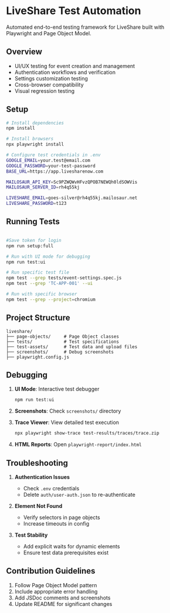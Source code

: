 # LiveShare Test Automation

Automated end-to-end testing framework for LiveShare built with Playwright and Page Object Model.

##  Overview

- UI/UX testing for event creation and management
- Authentication workflows and verification
- Settings customization testing
- Cross-browser compatibility
- Visual regression testing

##  Setup

```bash
# Install dependencies
npm install

# Install browsers
npx playwright install

# Configure test credentials in .env
GOOGLE_EMAIL=your.test@email.com
GOOGLE_PASSWORD=your-test-password
BASE_URL=https://app.livesharenow.com

MAILOSAUR_API_KEY=Sc9PZWQWvHFvzQPOB7NEWQh0ldSOWVis
MAILOSAUR_SERVER_ID=rh4q55kj

LIVESHARE_EMAIL=goes-silver@rh4q55kj.mailosaur.net
LIVESHARE_PASSWORD=t123
```

##  Running Tests

```bash

#Save token for login
npm run setup:full

# Run with UI mode for debugging
npm run test:ui

# Run specific test file
npm test --grep tests/event-settings.spec.js
npm test --grep 'TC-APP-001' --ui

# Run with specific browser
npm test --grep --project=chromium
```

##  Project Structure

```
liveshare/
├── page-objects/     # Page Object classes
├── tests/            # Test specifications
├── test-assets/      # Test data and upload files
├── screenshots/      # Debug screenshots
├── playwright.config.js
```

##  Debugging

1. **UI Mode**: Interactive test debugger
   ```bash
   npm run test:ui
   ```

2. **Screenshots**: Check `screenshots/` directory

3. **Trace Viewer**: View detailed test execution
   ```bash
   npx playwright show-trace test-results/traces/trace.zip
   ```

4. **HTML Reports**: Open `playwright-report/index.html`

##  Troubleshooting

1. **Authentication Issues**
   - Check `.env` credentials
   - Delete `auth/user-auth.json` to re-authenticate

2. **Element Not Found**
   - Verify selectors in page objects
   - Increase timeouts in config

3. **Test Stability**
   - Add explicit waits for dynamic elements
   - Ensure test data prerequisites exist

##  Contribution Guidelines

1. Follow Page Object Model pattern
2. Include appropriate error handling
3. Add JSDoc comments and screenshots
4. Update README for significant changes 
